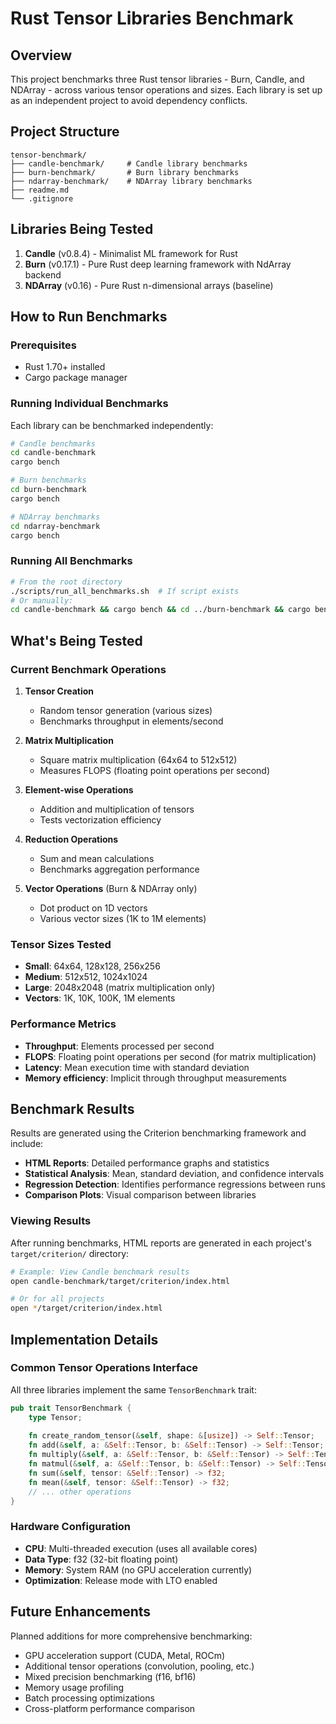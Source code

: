 # Rust Tensor Libraries Benchmark

## Overview

This project benchmarks three Rust tensor libraries - Burn, Candle, and NDArray - across various tensor operations and sizes. Each library is set up as an independent project to avoid dependency conflicts.

## Project Structure

```
tensor-benchmark/
├── candle-benchmark/     # Candle library benchmarks
├── burn-benchmark/       # Burn library benchmarks
├── ndarray-benchmark/    # NDArray library benchmarks
├── readme.md
└── .gitignore
```

## Libraries Being Tested

1. **Candle** (v0.8.4) - Minimalist ML framework for Rust
2. **Burn** (v0.17.1) - Pure Rust deep learning framework with NdArray backend
3. **NDArray** (v0.16) - Pure Rust n-dimensional arrays (baseline)

## How to Run Benchmarks

### Prerequisites
- Rust 1.70+ installed
- Cargo package manager

### Running Individual Benchmarks

Each library can be benchmarked independently:

```bash
# Candle benchmarks
cd candle-benchmark
cargo bench

# Burn benchmarks  
cd burn-benchmark
cargo bench

# NDArray benchmarks
cd ndarray-benchmark
cargo bench
```

### Running All Benchmarks

```bash
# From the root directory
./scripts/run_all_benchmarks.sh  # If script exists
# Or manually:
cd candle-benchmark && cargo bench && cd ../burn-benchmark && cargo bench && cd ../ndarray-benchmark && cargo bench
```

## What's Being Tested

### Current Benchmark Operations

1. **Tensor Creation**
   - Random tensor generation (various sizes)
   - Benchmarks throughput in elements/second

2. **Matrix Multiplication**
   - Square matrix multiplication (64x64 to 512x512)
   - Measures FLOPS (floating point operations per second)

3. **Element-wise Operations**
   - Addition and multiplication of tensors
   - Tests vectorization efficiency

4. **Reduction Operations**
   - Sum and mean calculations
   - Benchmarks aggregation performance

5. **Vector Operations** (Burn & NDArray only)
   - Dot product on 1D vectors
   - Various vector sizes (1K to 1M elements)

### Tensor Sizes Tested

- **Small**: 64x64, 128x128, 256x256
- **Medium**: 512x512, 1024x1024  
- **Large**: 2048x2048 (matrix multiplication only)
- **Vectors**: 1K, 10K, 100K, 1M elements

### Performance Metrics

- **Throughput**: Elements processed per second
- **FLOPS**: Floating point operations per second (for matrix multiplication)
- **Latency**: Mean execution time with standard deviation
- **Memory efficiency**: Implicit through throughput measurements

## Benchmark Results

Results are generated using the Criterion benchmarking framework and include:

- **HTML Reports**: Detailed performance graphs and statistics
- **Statistical Analysis**: Mean, standard deviation, and confidence intervals
- **Regression Detection**: Identifies performance regressions between runs
- **Comparison Plots**: Visual comparison between libraries

### Viewing Results

After running benchmarks, HTML reports are generated in each project's `target/criterion/` directory:

```bash
# Example: View Candle benchmark results
open candle-benchmark/target/criterion/index.html

# Or for all projects
open */target/criterion/index.html
```

## Implementation Details

### Common Tensor Operations Interface

All three libraries implement the same `TensorBenchmark` trait:

```rust
pub trait TensorBenchmark {
    type Tensor;
    
    fn create_random_tensor(&self, shape: &[usize]) -> Self::Tensor;
    fn add(&self, a: &Self::Tensor, b: &Self::Tensor) -> Self::Tensor;
    fn multiply(&self, a: &Self::Tensor, b: &Self::Tensor) -> Self::Tensor;
    fn matmul(&self, a: &Self::Tensor, b: &Self::Tensor) -> Self::Tensor;
    fn sum(&self, tensor: &Self::Tensor) -> f32;
    fn mean(&self, tensor: &Self::Tensor) -> f32;
    // ... other operations
}
```

### Hardware Configuration

- **CPU**: Multi-threaded execution (uses all available cores)
- **Data Type**: f32 (32-bit floating point)
- **Memory**: System RAM (no GPU acceleration currently)
- **Optimization**: Release mode with LTO enabled

## Future Enhancements

Planned additions for more comprehensive benchmarking:

- GPU acceleration support (CUDA, Metal, ROCm)
- Additional tensor operations (convolution, pooling, etc.)
- Mixed precision benchmarking (f16, bf16)
- Memory usage profiling
- Batch processing optimizations
- Cross-platform performance comparison
